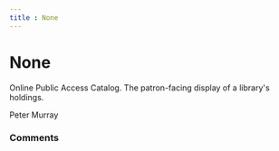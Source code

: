 ```yaml
---
title : None
---
```

None
=====================
Online Public Access Catalog. The patron-facing display of a library's
holdings.

Peter Murray

### Comments ###


